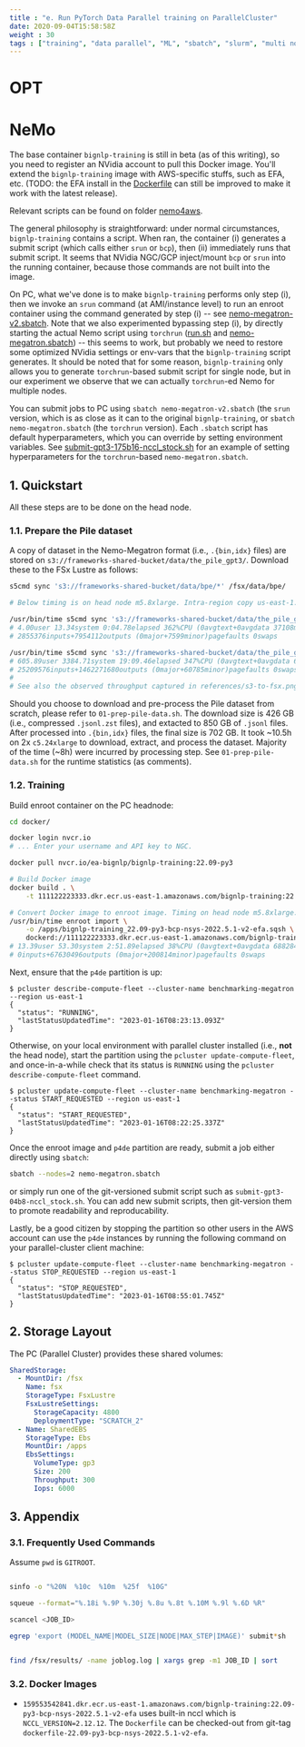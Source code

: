 ```yaml
---
title : "e. Run PyTorch Data Parallel training on ParallelCluster"
date: 2020-09-04T15:58:58Z
weight : 30
tags : ["training", "data parallel", "ML", "sbatch", "slurm", "multi node", "multi gpu"]
---
```


# OPT

# NeMo

The base container `bignlp-training` is still in beta (as of this writing), so you need to register
an NVidia account to pull this Docker image. You'll extend the `bignlp-training` image with
AWS-specific stuffs, such as EFA, etc. (TODO: the EFA install in the
[Dockerfile](nemo4aws/Dockerfile) can still be improved to make it work with the latest release).

Relevant scripts can be found on folder [nemo4aws](nemo4aws).

The general philosophy is straightforward: under normal circumstances, `bignlp-training` contains a
script. When ran, the container (i) generates a submit script (which calls either `srun` or `bcp`),
then (ii) immediately runs that submit script. It seems that NVidia NGC/GCP inject/mount `bcp` or
`srun` into the running container, because those commands are not built into the image.

On PC, what we've done is to make `bignlp-training` performs only step (i), then we invoke an `srun`
command (at AMI/instance level) to run an enroot container using the command generated by step (i)
-- see [nemo-megatron-v2.sbatch](nemo4aws/nemo-megatron-v2.sbatch). Note that we also experimented
bypassing step (i), by directly starting the actual Nemo script using `torchrun`
([run.sh](nemo4aws/run.sh) and [nemo-megatron.sbatch](nemo4aws/nemo-megatron.sbatch)) -- this seems
to work, but probably we need to restore some optimized NVidia settings or env-vars that the
`bignlp-training` script generates. It should be noted that for some reason, `bignlp-training` only
allows you to generate `torchrun`-based submit script for single node, but in our experiment we
observe that we can actually `torchrun`-ed Nemo for multiple nodes.

You can submit jobs to PC using `sbatch nemo-megatron-v2.sbatch` (the `srun` version, which is as
close as it can to the original `bignlp-training`, or `sbatch nemo-megatron.sbatch` (the `torchrun`
version). Each `.sbatch` script has default hyperparameters, which you can override by setting
environment variables. See
[submit-gpt3-175b16-nccl_stock.sh](nemo4aws/submit-gpt3-175b16-nccl_stock.sh) for an example of
setting hyperparameters for the `torchrun`-based `nemo-megatron.sbatch`.

## 1. Quickstart

All these steps are to be done on the head node.

### 1.1. Prepare the Pile dataset

A copy of dataset in the Nemo-Megatron format (i.e., `.{bin,idx}` files) are stored on
`s3://frameworks-shared-bucket/data/the_pile_gpt3/`. Download these to the FSx Lustre as follows:

```bash
s5cmd sync 's3://frameworks-shared-bucket/data/bpe/*' /fsx/data/bpe/

# Below timing is on head node m5.8xlarge. Intra-region copy us-east-1.

/usr/bin/time s5cmd sync 's3://frameworks-shared-bucket/data/the_pile_gpt3/*.idx' /fsx/data/the_pile_gpt3/
# 4.00user 13.34system 0:04.78elapsed 362%CPU (0avgtext+0avgdata 37108maxresident)k
# 2855376inputs+7954112outputs (0major+7599minor)pagefaults 0swaps

/usr/bin/time s5cmd sync 's3://frameworks-shared-bucket/data/the_pile_gpt3/*.bin' /fsx/data/the_pile_gpt3/
# 605.89user 3384.71system 19:09.46elapsed 347%CPU (0avgtext+0avgdata 69656maxresident)k
# 25209576inputs+1462271680outputs (0major+60785minor)pagefaults 0swaps
#
# See also the observed throughput captured in references/s3-to-fsx.png
```

Should you choose to download and pre-process the Pile dataset from scratch, please refer to
`01-prep-pile-data.sh`. The download size is 426 GB (i.e., compressed `.jsonl.zst` files), and
extacted to 850 GB of `.jsonl` files. After processed into `.{bin,idx}` files, the final size is 702
GB. It took ~10.5h on 2x `c5.24xlarge` to download, extract, and process the dataset. Majority of
the time (~8h) were incurred by processing step. See `01-prep-pile-data.sh` for the runtime
statistics (as comments).

### 1.2. Training

Build enroot container on the PC headnode:

```bash
cd docker/

docker login nvcr.io
# ... Enter your username and API key to NGC.

docker pull nvcr.io/ea-bignlp/bignlp-training:22.09-py3

# Build Docker image
docker build . \
    -t 111122223333.dkr.ecr.us-east-1.amazonaws.com/bignlp-training:22.09-py3-bcp-nsys-2022.5.1-v2-efa

# Convert Docker image to enroot image. Timing on head node m5.8xlarge.
/usr/bin/time enroot import \
    -o /apps/bignlp-training_22.09-py3-bcp-nsys-2022.5.1-v2-efa.sqsh \
    dockerd://111122223333.dkr.ecr.us-east-1.amazonaws.com/bignlp-training:22.09-py3-bcp-nsys-2022.5.1-v2-efa
# 13.39user 53.30system 2:51.89elapsed 38%CPU (0avgtext+0avgdata 688284maxresident)k
# 0inputs+67630496outputs (0major+200814minor)pagefaults 0swaps
```

Next, ensure that the `p4de` partition is up:

```console
$ pcluster describe-compute-fleet --cluster-name benchmarking-megatron --region us-east-1
{
  "status": "RUNNING",
  "lastStatusUpdatedTime": "2023-01-16T08:23:13.093Z"
}
```

Otherwise, on your local environment with parallel cluster installed (i.e., **not** the head node),
start the partition using the `pcluster update-compute-fleet`, and once-in-a-while check that its
status is `RUNNING` using the `pcluster describe-compute-fleet` command.

```console
$ pcluster update-compute-fleet --cluster-name benchmarking-megatron --status START_REQUESTED --region us-east-1
{
  "status": "START_REQUESTED",
  "lastStatusUpdatedTime": "2023-01-16T08:22:25.337Z"
}
```

Once the enroot image and `p4de` partition are ready, submit a job either directly using `sbatch`:

```bash
sbatch --nodes=2 nemo-megatron.sbatch
```

or simply run one of the git-versioned submit script such as `submit-gpt3-04b8-nccl_stock.sh`. You
can add new submit scripts, then git-version them to promote readability and reproducability.

Lastly, be a good citizen by stopping the partition so other users in the AWS account can use the
`p4de` instances by running the following command on your parallel-cluster client machine:

```console
$ pcluster update-compute-fleet --cluster-name benchmarking-megatron --status STOP_REQUESTED --region us-east-1
{
  "status": "STOP_REQUESTED",
  "lastStatusUpdatedTime": "2023-01-16T08:55:01.745Z"
}
```

## 2. Storage Layout

The PC (Parallel Cluster) provides these shared volumes:

```yaml
SharedStorage:
  - MountDir: /fsx
    Name: fsx
    StorageType: FsxLustre
    FsxLustreSettings:
      StorageCapacity: 4800
      DeploymentType: "SCRATCH_2"
  - Name: SharedEBS
    StorageType: Ebs
    MountDir: /apps
    EbsSettings:
      VolumeType: gp3
      Size: 200
      Throughput: 300
      Iops: 6000
```

## 3. Appendix

### 3.1. Frequently Used Commands

Assume `pwd` is `GITROOT`.

```bash

sinfo -o "%20N  %10c  %10m  %25f  %10G"

squeue --format="%.18i %.9P %.30j %.8u %.8t %.10M %.9l %.6D %R"

scancel <JOB_ID>

egrep 'export (MODEL_NAME|MODEL_SIZE|NODE|MAX_STEP|IMAGE)' submit*sh


find /fsx/results/ -name joblog.log | xargs grep -m1 JOB_ID | sort
```

### 3.2. Docker Images

- `159553542841.dkr.ecr.us-east-1.amazonaws.com/bignlp-training:22.09-py3-bcp-nsys-2022.5.1-v2-efa`
  uses built-in nccl which is `NCCL_VERSION=2.12.12`. The `Dockerfile` can be checked-out from
  git-tag `dockerfile-22.09-py3-bcp-nsys-2022.5.1-v2-efa`.
